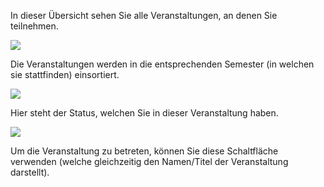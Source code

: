 In dieser Übersicht sehen Sie alle Veranstaltungen, an denen Sie teilnehmen.

![](courseSelectA.png)

Die Veranstaltungen werden in die entsprechenden Semester (in welchen sie stattfinden) einsortiert.

![](courseSelectB.png)

Hier steht der Status, welchen Sie in dieser Veranstaltung haben.

![](courseSelectC.png)

Um die Veranstaltung zu betreten, können Sie diese Schaltfläche verwenden (welche gleichzeitig den Namen/Titel der Veranstaltung darstellt).